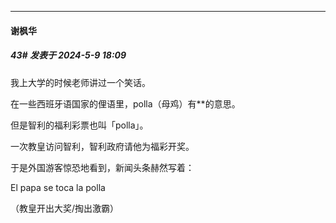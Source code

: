 ﻿
*****

####  谢枫华  
##### 43#       发表于 2024-5-9 18:09

我上大学的时候老师讲过一个笑话。

在一些西班牙语国家的俚语里，polla（母鸡）有**的意思。

但是智利的福利彩票也叫「polla」。

一次教皇访问智利，智利政府请他为福彩开奖。

于是外国游客惊恐地看到，新闻头条赫然写着：

El papa se toca la polla

（教皇开出大奖/掏出激霸）

